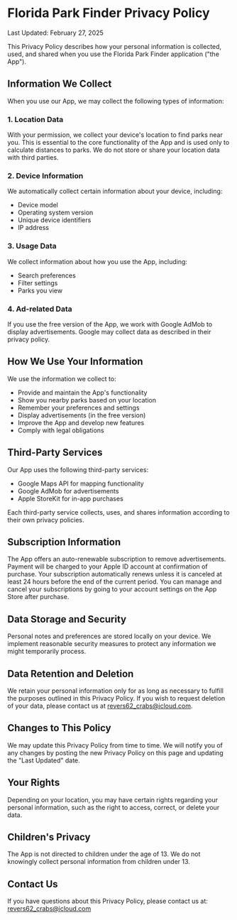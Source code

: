 # Florida Park Finder Privacy Policy

Last Updated: February 27, 2025

This Privacy Policy describes how your personal information is collected, used, and shared when you use the Florida Park Finder application ("the App").

## Information We Collect

When you use our App, we may collect the following types of information:

### 1. Location Data
With your permission, we collect your device's location to find parks near you. This is essential to the core functionality of the App and is used only to calculate distances to parks. We do not store or share your location data with third parties.

### 2. Device Information
We automatically collect certain information about your device, including:
- Device model
- Operating system version
- Unique device identifiers
- IP address

### 3. Usage Data
We collect information about how you use the App, including:
- Search preferences
- Filter settings
- Parks you view

### 4. Ad-related Data
If you use the free version of the App, we work with Google AdMob to display advertisements. Google may collect data as described in their privacy policy.

## How We Use Your Information

We use the information we collect to:
- Provide and maintain the App's functionality
- Show you nearby parks based on your location
- Remember your preferences and settings
- Display advertisements (in the free version)
- Improve the App and develop new features
- Comply with legal obligations

## Third-Party Services

Our App uses the following third-party services:
- Google Maps API for mapping functionality
- Google AdMob for advertisements
- Apple StoreKit for in-app purchases

Each third-party service collects, uses, and shares information according to their own privacy policies.

## Subscription Information

The App offers an auto-renewable subscription to remove advertisements. Payment will be charged to your Apple ID account at confirmation of purchase. Your subscription automatically renews unless it is canceled at least 24 hours before the end of the current period. You can manage and cancel your subscriptions by going to your account settings on the App Store after purchase.

## Data Storage and Security

Personal notes and preferences are stored locally on your device. We implement reasonable security measures to protect any information we might temporarily process.

## Data Retention and Deletion

We retain your personal information only for as long as necessary to fulfill the purposes outlined in this Privacy Policy. If you wish to request deletion of your data, please contact us at revers62_crabs@icloud.com.

## Changes to This Policy

We may update this Privacy Policy from time to time. We will notify you of any changes by posting the new Privacy Policy on this page and updating the "Last Updated" date.

## Your Rights

Depending on your location, you may have certain rights regarding your personal information, such as the right to access, correct, or delete your data.

## Children's Privacy

The App is not directed to children under the age of 13. We do not knowingly collect personal information from children under 13.

## Contact Us

If you have questions about this Privacy Policy, please contact us at:
revers62_crabs@icloud.com

